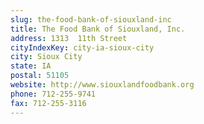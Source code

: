 ```yaml
---
slug: the-food-bank-of-siouxland-inc
title: The Food Bank of Siouxland, Inc.
address: 1313  11th Street
cityIndexKey: city-ia-sioux-city
city: Sioux City
state: IA
postal: 51105
website: http://www.siouxlandfoodbank.org
phone: 712-255-9741
fax: 712-255-3116
---
```

